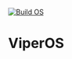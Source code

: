 [![Build OS](https://github.com/TheBlueOompaLoompa/ViperOS/actions/workflows/c-cpp.yml/badge.svg?branch=master)](https://github.com/TheBlueOompaLoompa/ViperOS/actions/workflows/c-cpp.yml)
# ViperOS
